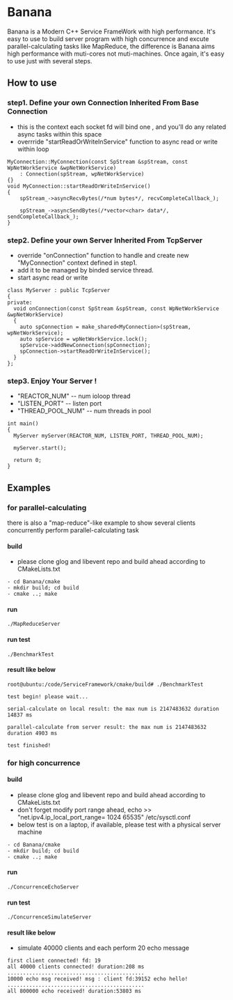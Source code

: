 # **Banana**
Banana is a Modern C++ Service FrameWork with high performance. It's easy to use to build server program with high concurrence and excute parallel-calculating tasks like MapReduce, the difference is Banana aims high performance with muti-cores not muti-machines. Once again, it's easy to use just with several steps.
## How to use

### step1. Define your own Connection Inherited From Base Connection
- this is the context each socket fd will bind one , and you'll do any related async tasks within this space
- overrride "startReadOrWriteInService" function to async read or write within loop
```
MyConnection::MyConnection(const SpStream &spStream, const WpNetWorkService &wpNetWorkService)
    : Connection(spStream, wpNetWorkService)
{}
void MyConnection::startReadOrWriteInService()
{
    spStream_->asyncRecvBytes(/*num bytes*/, recvCompleteCallback_);

    spStream_->asyncSendBytes(/*vector<char> data*/, sendCompleteCallback_);
}

```
### step2. Define your own Server Inherited From TcpServer
- override "onConnection" function to handle and create new "MyConnection" context defined in step1.
- add it to be managed by binded service thread.
- start async read or write
```
class MyServer : public TcpServer
{
private:
  void onConnection(const SpStream &spStream, const WpNetWorkService &wpNetWorkService)
  {
    auto spConnection = make_shared<MyConnection>(spStream, wpNetWorkService);
    auto spService = wpNetWorkService.lock();
    spService->addNewConnection(spConnection);
    spConnection->startReadOrWriteInService();
  }
};
```
### step3. Enjoy Your Server !
- "REACTOR_NUM" --  num ioloop thread
- "LISTEN_PORT" -- listen port
- "THREAD_POOL_NUM" -- num threads in pool
```
int main()
{
  MyServer myServer(REACTOR_NUM, LISTEN_PORT, THREAD_POOL_NUM);

  myServer.start();

  return 0;
}
```

## Examples
### for parallel-calculating
there is also a "map-reduce"-like example to show several clients concurrently perform parallel-calculating task
#### build
- please clone glog and libevent repo and build ahead according to CMakeLists.txt
```
- cd Banana/cmake
- mkdir build; cd build
- cmake ..; make
```
#### run
```
./MapReduceServer
```
#### run test
```
./BenchmarkTest
```
#### result like below
```
root@ubuntu:/code/ServiceFramework/cmake/build# ./BenchmarkTest

test begin! please wait...

serial-calculate on local result: the max num is 2147483632 duration 14837 ms

parallel-calculate from server result: the max num is 2147483632 duration 4903 ms

test finished!
```
### for high concurrence
#### build
- please clone glog and libevent repo and build ahead according to CMakeLists.txt
- don't forget modify port range ahead, echo >> "net.ipv4.ip_local_port_range= 1024 65535" /etc/sysctl.conf
- below test is on a laptop, if available, please test with a physical server machine
```
- cd Banana/cmake
- mkdir build; cd build
- cmake ..; make
```
#### run
```
./ConcurrenceEchoServer
```
#### run test
```
./ConcurrenceSimulateServer
```
#### result like below
- simulate 40000 clients and each perform 20 echo message
```
first client connected! fd: 19
all 40000 clients connected! duration:208 ms
............................................
10000 echo msg received! msg : client fd:39152 echo hello!
............................................
all 800000 echo received! duration:53803 ms
```
